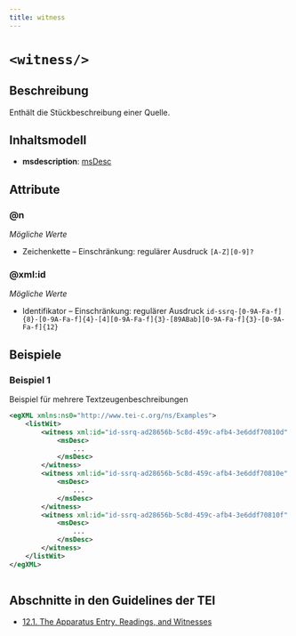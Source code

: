 ```yaml
---
title: witness
---
```




# `<witness/>`

## Beschreibung

Enthält die Stückbeschreibung einer Quelle.

## Inhaltsmodell

- **msdescription**: [msDesc](msDesc.md)

## Attribute

### @n



*Mögliche Werte*

- Zeichenkette – Einschränkung: regulärer Ausdruck `[A-Z][0-9]?`

### @xml:id



*Mögliche Werte*

- Identifikator – Einschränkung: regulärer Ausdruck `id-ssrq-[0-9A-Fa-f]{8}-[0-9A-Fa-f]{4}-[4][0-9A-Fa-f]{3}-[89ABab][0-9A-Fa-f]{3}-[0-9A-Fa-f]{12}`

## Beispiele

### Beispiel 1

Beispiel für mehrere Textzeugenbeschreibungen

```xml
<egXML xmlns:ns0="http://www.tei-c.org/ns/Examples">
    <listWit>
        <witness xml:id="id-ssrq-ad28656b-5c8d-459c-afb4-3e6ddf70810d" n="A">
            <msDesc>
                ...
            </msDesc>
        </witness>
        <witness xml:id="id-ssrq-ad28656b-5c8d-459c-afb4-3e6ddf70810e" n="B">
            <msDesc>
                ...
            </msDesc>
        </witness>
        <witness xml:id="id-ssrq-ad28656b-5c8d-459c-afb4-3e6ddf70810f" n="C">
            <msDesc>
                ...
            </msDesc>
        </witness>
    </listWit>
</egXML>
               
```

## Abschnitte in den Guidelines der TEI

- [12.1. The Apparatus Entry, Readings, and Witnesses](https://www.tei-c.org/release/doc/tei-p5-doc/en/html/TC.html#TCAPLL)